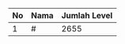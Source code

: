 | No | Nama            | Jumlah Level |
|----|-----------------|--------------|
| 1  | #    |    2655        |
